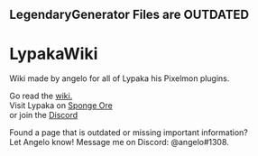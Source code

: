 ## LegendaryGenerator Files are OUTDATED

# LypakaWiki

Wiki made by angelo for all of Lypaka his Pixelmon plugins.

Go read the [wiki.](https://github.com/angelo-pokecraft/LypakaWiki/wiki)\
Visit Lypaka on [Sponge Ore](https://ore.spongepowered.org/ryan96t)\
or join the [Discord](https://discord.gg/BYcpbJZcww)

Found a page that is outdated or missing important information?\
Let Angelo know! Message me on Discord: @angelo#1308.

